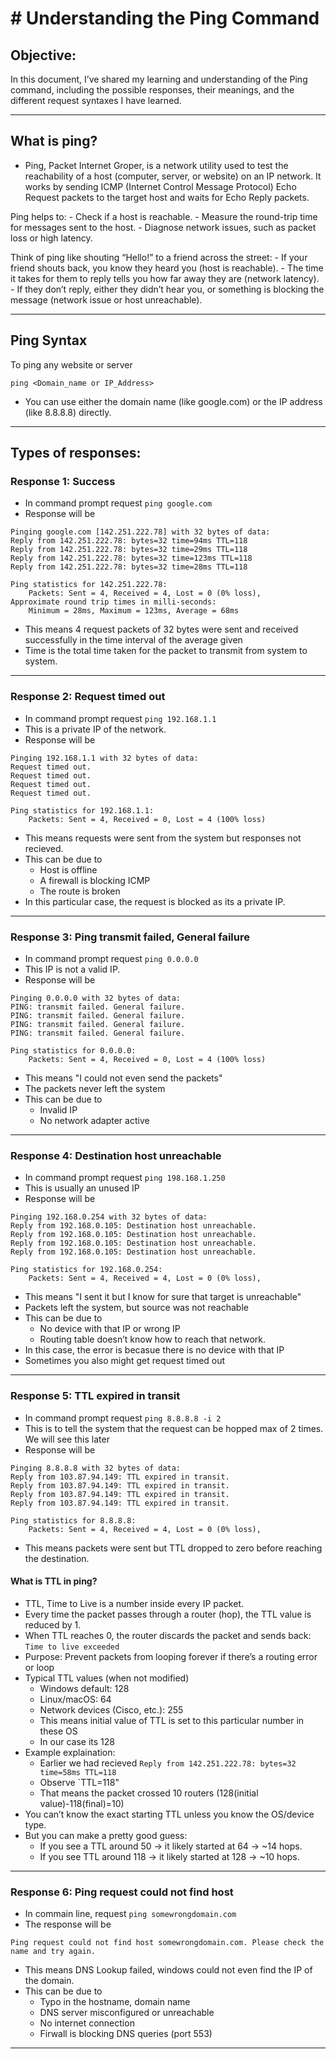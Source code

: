 # # Understanding the Ping Command

## Objective: 
In this document, I’ve shared my learning and understanding of the Ping command, including the possible responses, their meanings, and the different request syntaxes I have learned.

---

## What is ping?
- Ping, Packet Internet Groper, is a network utility used to test the reachability of a host (computer, server, or website) on an IP network. It works by sending ICMP (Internet Control Message Protocol) Echo Request packets to the target host and waits for Echo Reply packets.

Ping helps to:
    - Check if a host is reachable.
    - Measure the round-trip time for messages sent to the host.
    - Diagnose network issues, such as packet loss or high latency.

Think of ping like shouting “Hello!” to a friend across the street:
    - If your friend shouts back, you know they heard you (host is reachable).
    - The time it takes for them to reply tells you how far away they are (network latency).
    - If they don’t reply, either they didn’t hear you, or something is blocking the message (network issue or host unreachable).

---
## Ping Syntax 

To ping any website or server 
```
ping <Domain_name or IP_Address>

```

- You can use either the domain name (like google.com) or the IP address (like 8.8.8.8) directly.

---
## Types of responses: 

### Response 1: Success

- In command prompt request `ping google.com`
- Response will be 
```
Pinging google.com [142.251.222.78] with 32 bytes of data:
Reply from 142.251.222.78: bytes=32 time=94ms TTL=118
Reply from 142.251.222.78: bytes=32 time=29ms TTL=118
Reply from 142.251.222.78: bytes=32 time=123ms TTL=118
Reply from 142.251.222.78: bytes=32 time=28ms TTL=118

Ping statistics for 142.251.222.78:
    Packets: Sent = 4, Received = 4, Lost = 0 (0% loss),
Approximate round trip times in milli-seconds:
    Minimum = 28ms, Maximum = 123ms, Average = 68ms

```

- This means 4 request packets of 32 bytes were sent and received successfully in the time interval of the average given
- Time is the total time taken for the packet to transmit from system to system.

---

### Response 2: Request timed out

- In command prompt request `ping 192.168.1.1`
- This is a private IP of the network. 
- Response will be 
```
Pinging 192.168.1.1 with 32 bytes of data:
Request timed out.
Request timed out.
Request timed out.
Request timed out.

Ping statistics for 192.168.1.1:
    Packets: Sent = 4, Received = 0, Lost = 4 (100% loss)

```
- This means requests were sent from the system but responses not recieved. 
- This can be due to 
    - Host is offline
    - A firewall is blocking ICMP
    - The route is broken 
- In this particular case, the request is blocked as its a private IP. 

---

### Response 3: Ping transmit failed, General failure

- In command prompt request `ping 0.0.0.0`
- This IP is not a valid IP. 
- Response will be 
```
Pinging 0.0.0.0 with 32 bytes of data:
PING: transmit failed. General failure.
PING: transmit failed. General failure.
PING: transmit failed. General failure.
PING: transmit failed. General failure.

Ping statistics for 0.0.0.0:
    Packets: Sent = 4, Received = 0, Lost = 4 (100% loss)
```
- This means "I could not even send the packets" 
- The packets never left the system 
- This can be due to 
    - Invalid IP
    - No network adapter active 

---

### Response 4: Destination host unreachable 

- In command prompt request `ping 198.168.1.250`
- This is usually an unused IP 
- Response will be 

```
Pinging 192.168.0.254 with 32 bytes of data:
Reply from 192.168.0.105: Destination host unreachable.
Reply from 192.168.0.105: Destination host unreachable.
Reply from 192.168.0.105: Destination host unreachable.
Reply from 192.168.0.105: Destination host unreachable.

Ping statistics for 192.168.0.254:
    Packets: Sent = 4, Received = 4, Lost = 0 (0% loss),
```
- This means "I sent it but I know for sure that target is unreachable"
- Packets left the system, but source was not reachable
- This can be due to 
    - No device with that IP or wrong IP
    - Routing table doesn’t know how to reach that network.
- In this case, the error is becasue there is no device with that IP
- Sometimes you also might get request timed out 

--- 

### Response 5: TTL expired in transit 

- In command prompt request `ping 8.8.8.8 -i 2`
- This is to tell the system that the request can be hopped max of 2 times. We will see this later
- Response will be 
```
Pinging 8.8.8.8 with 32 bytes of data:
Reply from 103.87.94.149: TTL expired in transit.
Reply from 103.87.94.149: TTL expired in transit.
Reply from 103.87.94.149: TTL expired in transit.
Reply from 103.87.94.149: TTL expired in transit.

Ping statistics for 8.8.8.8:
    Packets: Sent = 4, Received = 4, Lost = 0 (0% loss),
```
- This means packets were sent but TTL dropped to zero before reaching the destination. 

#### What is TTL in ping? 
- TTL, Time to Live is a number inside every IP packet. 
- Every time the packet passes through a router (hop), the TTL value is reduced by 1.
- When TTL reaches 0, the router discards the packet and sends back: `Time to live exceeded`
- Purpose: Prevent packets from looping forever if there’s a routing error or loop
- Typical TTL values (when not modified)
    - Windows default: 128
    - Linux/macOS: 64
    - Network devices (Cisco, etc.): 255
    - This means initial value of TTL is set to this particular number in these OS
    - In our case its 128
- Example explaination: 
    - Earlier we had recieved `Reply from 142.251.222.78: bytes=32 time=58ms TTL=118` 
    - Observe `TTL=118"
    - That means the packet crossed 10 routers (128(initial value)-118(final)=10)
- You can’t know the exact starting TTL unless you know the OS/device type.
- But you can make a pretty good guess:
    - If you see a TTL around 50 → it likely started at 64 → ~14 hops.
    - If you see TTL around 118 → it likely started at 128 → ~10 hops.

---

### Response 6: Ping request could not find host

- In commain line, request `ping somewrongdomain.com`
- The response will be 
``` 
Ping request could not find host somewrongdomain.com. Please check the name and try again.
```
- This means DNS Lookup failed, windows could not even find the IP of the domain. 
- This can be due to 
    - Typo in the hostname, domain name
    - DNS server misconfigured or unreachable
    - No internet connection
    - Firwall is blocking DNS queries (port 553)

---






